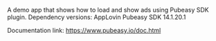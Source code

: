 A demo app that shows how to load and show ads using Pubeasy SDK plugin. Dependency versions:
AppLovin Pubeasy SDK 14.1.20.1

Documentation link:
https://www.pubeasy.io/doc.html
